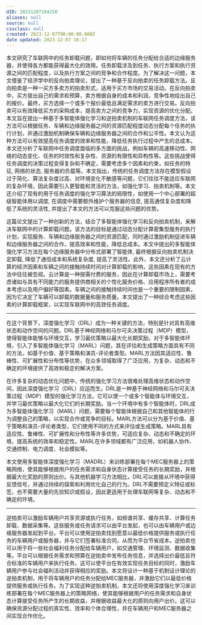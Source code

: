 ```yaml
---
UID: 20231207104250
aliases: null
source: null
cssclass: null
created: 2023-12-07T00:00:00.000Z
date updated: 2023-12-07 16:17
---
```


本文研究了车联网中的任务卸载问题，即如何将车辆的任务分配给合适的边缘服务器，并使得各方都能获得最大化的效用。任务卸载涉及到任务、执行方案和执行资源之间的匹配程度，以及执行方案之间的竞争和合作程度。为了解决这一问题，本文借鉴了经济学中的反向拍卖理论，提出了一种基于反向拍卖的任务卸载方法。反向拍卖是一种一买方多卖方的拍卖形式，适用于买方市场的交易活动。在反向拍卖中，买方提出自己的需求和预算，卖方根据自身的成本和利润，竞争性地给出自己的报价。最终，买方选择一个或多个报价最低且满足需求的卖方进行交易。反向拍卖可以有效降低买方的采购成本，提高卖方之间的竞争力，实现资源的优化分配。本文旨在提出一种基于多智能体强化学习和逆拍卖机制的车联网任务调度方法，该方法可以根据任务、车辆和边缘服务器之间的资源匹配程度动态分配每个任务的执行计划，并通过激励机制确保车辆和边缘服务器之间的合作和公平性。本文认为这种方法可以有效提高任务调度的效率和性能，降低任务执行过程中产生的总成本。本文还分析了车联网中任务调度面临的多方面的挑战，例如车辆的高速移动性、网络的动态变化、任务的时效性和复杂性、资源的有限性和异构性等。这些挑战使得任务调度的决策过程变得复杂和不确定，需要考虑多个因素和约束，如任务的特征, 网络的状态, 服务器的负载等。本文指出，传统的任务调度方法存在模型假设过于简化、算法复杂度过高、对环境变化不敏感等问题，它们往往不能适应车联网的复杂环境，因此需要引入更智能和灵活的方法，如强化学习、拍卖机制等。本文还介绍了现有的用于任务调度的强化学习算法的局限性，如使用一个中心部署的超级智能体用以调度, 在调度中需要额外维护个服务器的信息, 提高通信复杂度和降低了系统的灵活性, 并提出了本文的方法可以克服这些问题的优势。

这篇论文提出了一种创新的方法，结合了多智能体强化学习和反向拍卖机制，来解决车联网中的计算卸载问题。该方法的目标是通过动态分配计算密集型服务的执行计划，实现服务、车辆和边缘服务器之间的资源匹配，同时通过激励机制促进车辆和边缘服务器之间的合作，提高效率和性能，降低总成本。本文中提出的多智能体强化学习方法在每个边缘服务器中分布式部署了智能体, 最终根据反向拍卖机制决定卸载, 降低了通信成本和系统复杂度, 提高了灵活性。此外，本文还分析了云计算的经济因素和车辆之间的接触持续时间对计算卸载的影响，这些因素在现有的方法中往往被忽视。云计算是一种按需付费的服务，因此在计算卸载市场上，需要考虑诸如与具有不同能力的服务提供商相关的个性化服务价格、应用程序所有者的成本考虑以及用户偏好等因素。车辆之间的接触持续时间也是一个重要的限制因素，因为它决定了车辆可以卸载的数据量和服务质量。本文提出了一种综合考虑这些因素的计算卸载框架，以实现车联网中的高效任务调度。

---

在这个背景下，深度强化学习（DRL）成为一种关键的方法，特别是针对具有高维状态和动作空间的问题。DRL基于神经网络和马尔可夫决策过程（MDP）模型，使得智能体能够与环境交互，学习最优策略以最大化长期奖励。对于多智能体环境，引入了多智能体强化学习（MARL）问题，其在评估和生成策略方面具有不同的方法，如基于价值、基于策略和演员-评论者类型。MARL方法因其适应性、鲁棒性、可扩展性和分布性等优势，在众多领域取得了广泛应用，为复杂、动态和不确定的环境提供了高效和稳定的解决方案。

在许多复杂的动态优化问题中，传统的强化学习方法很难处理高维状态和动作空间，因此深度强化学习（DRL）应运而生。DRL是一种基于神经网络和马尔可夫决策过程（MDP）模型的强化学习方法，它可以使一个或多个智能体与环境交互，并学习最优策略以最大化它们的长期奖励。当一个环境中有多个智能体时，DRL成为多智能体强化学习（MARL）问题，需要每个智能体根据自己和其他智能体的行为调整自己的策略，以实现合作或竞争的目标。MARL方法可以分为基于价值、基于策略和演员-评论者类型，它们使用不同的方式来评估或生成策略。MARL具有适应性、鲁棒性、可扩展性和分布性等许多优势，可适应复杂、动态和不确定的环境，提高系统的效率和稳定性。MARL在许多领域都有广泛应用，如机器人协作、交通控制、电力调度、社会模拟等。

本文使用多智能体深度强化学习（MADRL）来训练部署在每个MEC服务器上的策略网络，使其能够根据用户的任务需求和自身状态计算接受任务的长期奖励，并根据最大化奖励的原则出价。与其他机器学习方法相比，DRL可以直接从环境中获得反馈信号，并通过持续的探索和利用优化自己的行为。DRL不需要预定义特征或标签，也不需要大量的先验知识或假设，因此更适用于处理车联网等复杂、动态和不确定的环境。

---

逆拍卖可以激励车辆用户共享资源或执行任务，如频谱共享、缓存共享、计算任务卸载、数据采集等。这些服务或任务请求可以由平台发起，也可以由车辆用户或边缘服务器发起到平台。平台可以使用逆拍卖找到愿意以最低价格提供服务或执行任务的车辆用户或服务器，并与它们签署标准合同，从而为平台节省成本。逆拍卖也可以用于将一些社会福利任务分配给车辆用户，如交通管理、环境监测、数据收集等。平台可以根据任务需求和预算在逆拍卖中发布任务信息，并选择出价最低且符合标准的车辆用户来执行任务。这可以使平台在有效实现任务目标的同时，激励车辆用户参与社会福利活动并获得相应的奖励。本文将设计一种基于机制设计理论的逆拍卖机制，用于将车辆用户的任务分配给MEC服务器，并激励它们以最低价格提供服务或执行任务。为了实现这种逆拍卖机制，本文还将使用深度强化学习来训练部署在每个MEC服务器上的策略网络，使其能够根据用户的任务需求和自身状态计算接受任务所产生的长期收益，并根据收益最大化的原则向用户出价。这可以确保资源分配过程的真实性、效率和个体合理性，并在车辆用户和MEC服务器之间实现合作优化。
